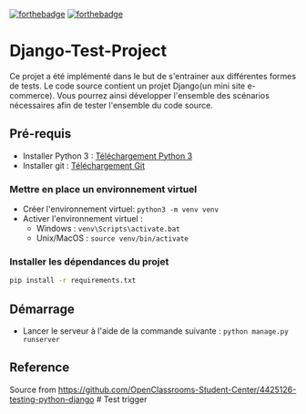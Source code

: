 [![forthebadge](https://forthebadge.com/images/badges/made-with-python.svg)](https://forthebadge.com) [![forthebadge](https://forthebadge.com/images/badges/built-with-love.svg)](https://forthebadge.com)

# Django-Test-Project

Ce projet a été implémenté dans le but de s'entrainer aux différentes formes de tests. Le code source contient un projet Django(un mini site e-commerce). Vous pourrez ainsi développer l'ensemble des scénarios nécessaires afin de tester l'ensemble du code source.

## Pré-requis

* Installer Python 3 : [Téléchargement Python 3](https://www.python.org/downloads/)
* Installer git : [Téléchargement Git](https://git-scm.com/book/fr/v2/D%C3%A9marrage-rapide-Installation-de-Git)

### Mettre en place un environnement virtuel

* Créer l'environnement virtuel: `python3 -m venv venv`
* Activer l'environnement virtuel :
  * Windows : `venv\Scripts\activate.bat`
  * Unix/MacOS : `source venv/bin/activate`

### Installer les dépendances du projet

```bash
pip install -r requirements.txt
```

## Démarrage

* Lancer le serveur à l'aide de la commande suivante :
`python manage.py runserver`

## Reference

Source from <https://github.com/OpenClassrooms-Student-Center/4425126-testing-python-django>
#   T e s t   t r i g g e r  
 